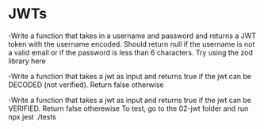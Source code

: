 # JWTs

-Write a function that takes in a username and password and returns a JWT token with the username encoded. Should return null if the username is not a valid email or if the password is less than 6 characters. Try using the zod library here

-Write a function that takes a jwt as input and returns true if the jwt can be DECODED (not verified). Return false otherwise

-Write a function that takes a jwt as input and returns true if the jwt can be VERIFIED. Return false otherewise
To test, go to the 02-jwt folder and run npx jest ./tests
